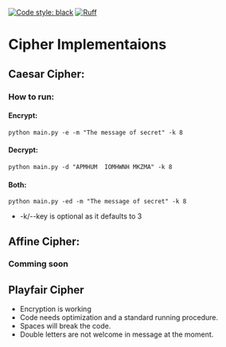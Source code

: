 [![Code style: black](https://img.shields.io/badge/code%20style-black-000000.svg)](https://github.com/psf/black)
[![Ruff](https://img.shields.io/endpoint?url=https://raw.githubusercontent.com/astral-sh/ruff/main/assets/badge/v2.json)](https://github.com/astral-sh/ruff)

# Cipher Implementaions

## Caesar Cipher:
### How to run:

#### Encrypt:
```
python main.py -e -m "The message of secret" -k 8
```

#### Decrypt:
```
python main.py -d "APMHUM  IOMHWNH MKZMA" -k 8
```

#### Both:
```
python main.py -ed -m "The message of secret" -k 8
```

- -k/--key is optional as it defaults to 3


## Affine Cipher:
### Comming soon


## Playfair Cipher
- Encryption is working
- Code needs optimization and a standard running procedure.
- Spaces will break the code.
- Double letters are not welcome in message at the moment.
